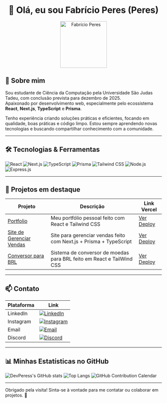<h1 align="center">👋 Olá, eu sou Fabrício Peres (Peres)</h1>

<div align="center">
  <a href="https://github.com/DevPeress">
    <img height="150" src="https://avatars.githubusercontent.com/u/128615061?v=4" alt="Fabrício Peres" />
  </a>
</div>

## 🚀 Sobre mim

Sou estudante de Ciência da Computação pela Universidade São Judas Tadeu, com conclusão prevista para dezembro de 2025.  
Apaixonado por desenvolvimento web, especialmente pelo ecossistema **React**, **Next.js**, **TypeScript** e **Prisma**.  

Tenho experiência criando soluções práticas e eficientes, focando em qualidade, boas práticas e código limpo. Estou sempre aprendendo novas tecnologias e buscando compartilhar conhecimento com a comunidade.

---

## 🛠 Tecnologias & Ferramentas

<div>
  <img alt="React" src="https://img.shields.io/badge/-React-20232A?style=for-the-badge&logo=react&logoColor=61DAFB" />
  <img alt="Next.js" src="https://img.shields.io/badge/-Next.js-000000?style=for-the-badge&logo=next.js&logoColor=white" />
  <img alt="TypeScript" src="https://img.shields.io/badge/-TypeScript-3178C6?style=for-the-badge&logo=typescript&logoColor=white" />
  <img alt="Prisma" src="https://img.shields.io/badge/-Prisma-2D3748?style=for-the-badge&logo=prisma&logoColor=white" />
  <img alt="Tailwind CSS" src="https://img.shields.io/badge/-Tailwind_CSS-06B6D4?style=for-the-badge&logo=tailwind-css&logoColor=white" />
  <img alt="Node.js" src="https://img.shields.io/badge/-Node.js-339933?style=for-the-badge&logo=node.js&logoColor=white" />
  <img alt="Express.js" src="https://img.shields.io/badge/express.js-%23404d59.svg?style=for-the-badge&logo=express&logoColor=%2361DAFB" />
</div>

---

## 📂 Projetos em destaque

| Projeto                            | Descrição                                      | Link Vercel                              |
|----------------------------------|------------------------------------------------|----------------------------------------|
| [Portfolio](https://github.com/DevPeress/portfolio) | Meu portfólio pessoal feito com React e Tailwind CSS | [Ver Deploy](https://portfolio-peres-seven.vercel.app) |
| [Site de Gerenciar Vendas](https://github.com/DevPeress/Site-de-Gerenciamento-de-Vendas) | Site para gerenciar vendas feito com Next.js + Prisma + TypeScript | [Ver Deploy](https://site-de-gerenciamento-de-vendas.vercel.app/login) |
| [Conversor para BRL](https://github.com/DevPeress/conversor-de-moedas) | Sistema de conversor de moedas para BRL feito em React e TailWind CSS | [Ver Deploy](https://conversor-de-moedas-indol.vercel.app) |

---

## 📫 Contato

| Plataforma          | Link                                    |
|---------------------|-----------------------------------------|
| LinkedIn            | [![LinkedIn](https://img.shields.io/badge/-LinkedIn-0A66C2?style=for-the-badge&logo=linkedin&logoColor=white)](https://www.linkedin.com/in/devperes) |
| Instagram           | [![Instagram](https://img.shields.io/badge/-Instagram-E4405F?style=for-the-badge&logo=instagram&logoColor=white)](https://www.instagram.com/fah.peres) |
| Email               | [![Email](https://img.shields.io/badge/-Email-D14836?style=for-the-badge&logo=gmail&logoColor=white)](mailto:fabricioperesdsantos@gmail.com) |
| Discord             | [![Discord](https://img.shields.io/badge/-Discord-5865F2?style=for-the-badge&logo=discord&logoColor=white)](https://discord.gg/zB82ACbx3h) |

---

## 📊 Minhas Estatísticas no GitHub

![DevPeress's GitHub stats](https://github-readme-stats.vercel.app/api?username=DevPeress&show_icons=true&theme=radical)
![Top Langs](https://github-readme-stats.vercel.app/api/top-langs/?username=DevPeress&layout=compact&theme=radical)
![GitHub Contribution Calendar](https://github.com/DevPeress.png?tab=activity)

---

Obrigado pela visita! Sinta-se à vontade para me contatar ou colaborar em projetos. 🚀
